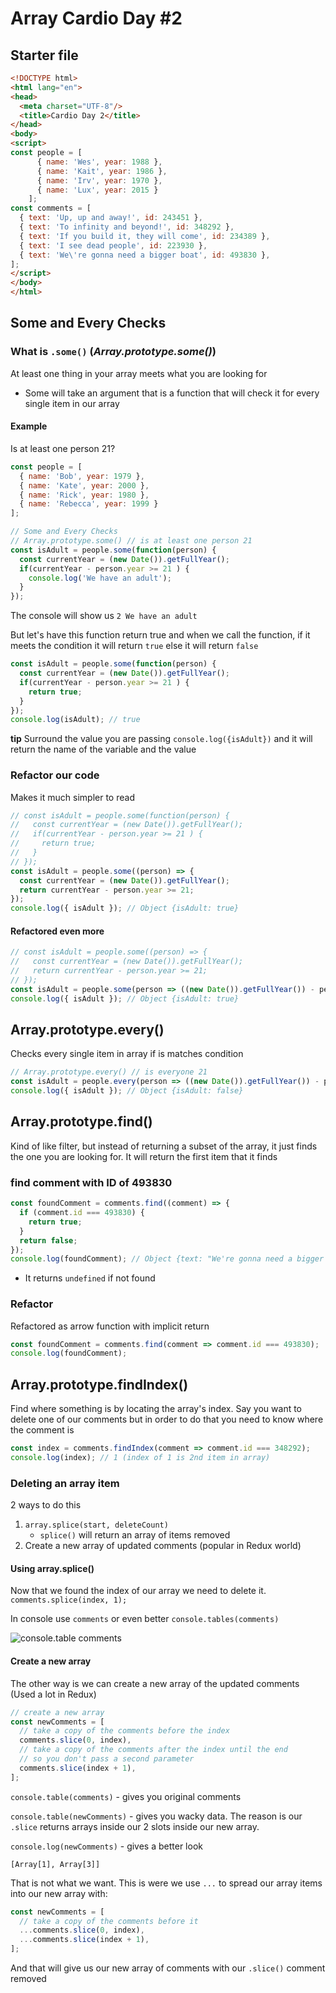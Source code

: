# Array Cardio Day #2

## Starter file

```html
<!DOCTYPE html>
<html lang="en">
<head>
  <meta charset="UTF-8"/>
  <title>Cardio Day 2</title>
</head>
<body>
<script>
const people = [
      { name: 'Wes', year: 1988 },
      { name: 'Kait', year: 1986 },
      { name: 'Irv', year: 1970 },
      { name: 'Lux', year: 2015 }
    ];
const comments = [
  { text: 'Up, up and away!', id: 243451 },
  { text: 'To infinity and beyond!', id: 348292 },
  { text: 'If you build it, they will come', id: 234389 },
  { text: 'I see dead people', id: 223930 },
  { text: 'We\'re gonna need a bigger boat', id: 493830 },
];
</script>
</body>
</html>
```

## Some and Every Checks
### What is `.some()` (_Array.prototype.some()_)
At least one thing in your array meets what you are looking for

* Some will take an argument that is a function that will check it for every single item in our array

#### Example
Is at least one person 21?

```js
const people = [
  { name: 'Bob', year: 1979 },
  { name: 'Kate', year: 2000 },
  { name: 'Rick', year: 1980 },
  { name: 'Rebecca', year: 1999 }
];

// Some and Every Checks
// Array.prototype.some() // is at least one person 21
const isAdult = people.some(function(person) {
  const currentYear = (new Date()).getFullYear();
  if(currentYear - person.year >= 21 ) {
    console.log('We have an adult');
  }
});
```

The console will show us `2 We have an adult`

But let's have this function return true and when we call the function, if it meets the condition it will return `true` else it will return `false`

```js
const isAdult = people.some(function(person) {
  const currentYear = (new Date()).getFullYear();
  if(currentYear - person.year >= 21 ) {
    return true;
  }
});
console.log(isAdult); // true
```

**tip** Surround the value you are passing `console.log({isAdult})` and it will return the name of the variable and the value

### Refactor our code
Makes it much simpler to read

```js
// const isAdult = people.some(function(person) {
//   const currentYear = (new Date()).getFullYear();
//   if(currentYear - person.year >= 21 ) {
//     return true;
//   }
// });
const isAdult = people.some((person) => {
  const currentYear = (new Date()).getFullYear();
  return currentYear - person.year >= 21;
});
console.log({ isAdult }); // Object {isAdult: true}
```

#### Refactored even more
```js
// const isAdult = people.some((person) => {
//   const currentYear = (new Date()).getFullYear();
//   return currentYear - person.year >= 21;
// });
const isAdult = people.some(person => ((new Date()).getFullYear()) - person.year >= 21);
console.log({ isAdult }); // Object {isAdult: true}
```

## Array.prototype.every()
Checks every single item in array if is matches condition

```js
// Array.prototype.every() // is everyone 21
const isAdult = people.every(person => ((new Date()).getFullYear()) - person.year >= 21);
console.log({ isAdult }); // Object {isAdult: false}
```

## Array.prototype.find()
Kind of like filter, but instead of returning a subset of the array, it just finds the one you are looking for. It will return the first item that it finds

### find comment with ID of 493830

```js
const foundComment = comments.find((comment) => {
  if (comment.id === 493830) {
    return true;
  }
  return false;
});
console.log(foundComment); // Object {text: "We're gonna need a bigger boat", id: 493830}
```

* It returns `undefined` if not found

### Refactor
Refactored as arrow function with implicit return

```js
const foundComment = comments.find(comment => comment.id === 493830);
console.log(foundComment);
```

## Array.prototype.findIndex()
Find where something is by locating the array's index. Say you want to delete one of our comments but in order to do that you need to know where the comment is

```js
const index = comments.findIndex(comment => comment.id === 348292);
console.log(index); // 1 (index of 1 is 2nd item in array)
```

### Deleting an array item
2 ways to do this

1. `array.splice(start, deleteCount)`
    * `splice()` will return an array of items removed
2. Create a new array of updated comments (popular in Redux world) 

#### Using array.splice()
Now that we found the index of our array we need to delete it.
`comments.splice(index, 1);`

In console use `comments` or even better `console.tables(comments)`

![console.table comments](https://i.imgur.com/Us5McQ6.png)

#### Create a new array
The other way is we can create a new array of the updated comments (Used a lot in Redux)

```js
// create a new array
const newComments = [
  // take a copy of the comments before the index
  comments.slice(0, index),
  // take a copy of the comments after the index until the end
  // so you don't pass a second parameter
  comments.slice(index + 1),
];
```

`console.table(comments)` - gives you original comments

`console.table(newComments)` - gives you wacky data. The reason is our `.slice` returns arrays inside our 2 slots inside our new array.

`console.log(newComments)` - gives a better look

`[Array[1], Array[3]]`

That is not what we want. This is were we use `...` to spread our array items into our new array with:

```js
const newComments = [
  // take a copy of the comments before it
  ...comments.slice(0, index),
  ...comments.slice(index + 1),
];
```

And that will give us our new array of comments with our `.slice()` comment removed

